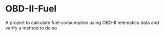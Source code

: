 # OBD-II-Fuel
A project to calculate fuel consumption using OBD-II telematics data and verify a method to do so 
